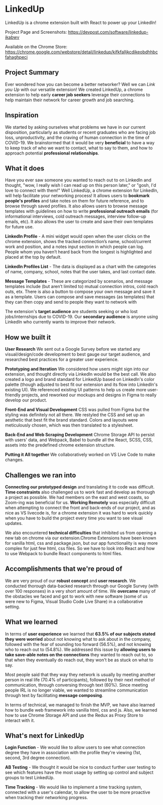 # LinkedUp
LinkedUp is a chrome extension built with React to power up your LinkedIn! 

Project Page and Screenshots: https://devpost.com/software/linkedup-ikabwv

Available on the Chrome Store: https://chrome.google.com/webstore/detail/linkedup/kifkfalljkcdikeobdhhbcfahaghpeci

## Project Summary
Ever wondered how you can become a better networker? Well we can _Link you Up_ with our versatile extension! We created LinkedUp, a chrome extension to help early **career job seekers** leverage their connections to help maintain their network for career growth and job searching.    



## Inspiration
We started by asking ourselves what problems we have in our current disposition, particularly as students or recent graduates who are facing job loss, unproductivity, and the craving of human connection in the time of COVID-19. We brainstormed that it would be very **beneficial** to have a way to keep track of who we want to contact, what to say to them, and how to approach potential **professional relationships**.



## What it does
Have you ever saw someone you wanted to reach out to on LinkedIn and thought, "wow, I really wish I can read up on this person later," or "gosh, I'd love to connect with them!" Well LinkedUp, a chrome extension for LinkedIn, will help facilitate your networking process! It allows users to **bookmark people's profiles** and take notes on them for future reference, and to browse through saved profiles. It also allows users to browse message templates with guidelines on how to write **professional outreach emails** (for informational interviews, cold outreach messages, interview follow-up emails, etc). It also allows the user to create and save their own templates for future use.

**LinkedIn Profile** - A mini widget would open when the user clicks on the chrome extension, shows the tracked connection’s name, school/current work and position, and a notes input section in which people can log. People whom you haven’t heard back from the longest is highlighted and placed at the top by default. 

**LinkedIn Profiles List** - The data is displayed as a chart with the categories of name, company, school, notes that the user takes, and last contact date.

**Message Templates** - These are categorized by scenarios, and message templates include (but aren’t limited to) mutual connection intros, cold reach outs, etx. There is also a button to compose your own message and save it as a template. Users can compose and save messages (as templates) that they can then copy and send to people they want to network with

The extension's **target audience** are students seeking or who lost jobs/internships due to COVID-19. Our **secondary audience** is anyone using LinkedIn who currently wants to improve their network.



## How we built it
**User Research**
We sent out a Google Survey before we started any visual/design/code development to best gauge our target audience, and researched best practices for a greater user experience.

**Prototyping and Iteration**
We considered how users might sign into our extension, and thought directly via LinkedIn would be the best call. We also created a logo and brand standard for LinkedUp based on LinkedIn's color palette (though adjusted to best fit our extension and its flow into LinkedIn's existing UI). We referenced existing UI patterns to help us create more user-friendly projects, and reworked our mockups and designs in Figma to really develop our product.

**Front-End and Visual Development**
CSS was pulled from Figma but the styling was definitely not all there. We restyled the CSS and set up an aesthetic that best fit the brand standard. Colors and layouts were meticulously chosen, which was then translated to a stylesheet.

**Back-End and Web Scraping Development**
Chrome Storage API to persist with users' data, and Webpack, Babel to bundle all the React, SCSS, CSS, assets into the predefined chrome extension structure.

**Putting it All together**
We collaboratively worked on VS Live Code to make changes.



## Challenges we ran into
**Connecting our prototyped design** and translating it to code was difficult. **Time constraints** also challenged us to work fast and develop as thorough a project as possible. We had members on the east and west coasts, so Zoom-ing was beneficial for us. **Working Remotely** was especially difficult when attempting to connect the front and back-ends of our project, and as nice as VS livecode is, for a chrome extension it was hard to work quickly when you have to build the project every time you want to see visual updates.

We also encountered **technical difficulties** that inhibited us from opening a new tab on chrome via our extension.Chrome Extensions have been known for vanilla html, css and package.json, but our app functionality is way more complex for just few html, css files. So we have to look into React and how to use Webpack to bundle React components to html files.

## Accomplishments that we're proud of
We are very proud of our **robust concept** and **user research**. We conducted thorough data-backed research through our Google Survey (with over 100 responses) in a very short amount of time. We **overcame** many of the obstacles we faced and got to work with new software (some of us were new to Figma, Visual Studio Code Live Share) in a collaborative setting.



## What we learned
In terms of **user experience** we learned that **63.5% of our subjects stated they were worried** about not knowing what to ask about in the company, followed with the fear of sounding too forward (56.5%), and not knowing who to reach out to (54.8%). We addressed this issue by **allowing users to take save-able notes on the connections** they wanted to reach out to, so that when they eventually do reach out, they won't be as stuck on what to say.

Most people said that they way they network is usually by meeting another person in real life (70.4% of participants), followed by their next method of communication, through conversing through text (60%). Since meeting people IRL is no longer viable, we wanted to streamline communication through text by facilitating **message composing**.

In terms of technical, we managed to finish the MVP, we have also learned how to bundle web framework into vanilla html, css and js. Also, we learned how to use Chrome Storage API and use the Redux as Proxy Store to interact with it.


## What's next for LinkedUp
**Login Function** - We would like to allow users to see what connection degree they have in association with the profile they're viewing (1st, second, 3rd degree connection).

**AB Testing** - We thought it would be nice to conduct further user testing to see which features have the most usage by setting up control and subject groups to test LinkedUp.

**Time Tracking** - We would like to implement a time tracking system, connected with a user's calendar, to allow the user to be more proactive when tracking their networking progress.




